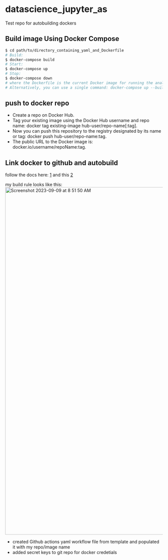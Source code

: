 # datascience_jupyter_as

Test repo for autobuilding dockers


## Build image Using Docker Compose 

```bash
$ cd path/to/directory_containing_yaml_and_Dockerfile
# Build:
$ docker-compose build
# Start:
$ docker-compose up
# Stop:
$ docker-compose down
# where the Dockerfile is the current Docker image for running the analyses, and yaml is the configuration file.
# Alternatively, you can use a single command: docker-compose up --build
```

## push to docker repo

- Create a repo on Docker Hub.
- Tag your existing image using the Docker Hub username and repo name: docker tag existing-image hub-user/repo-name[:tag].
- Now you can push this repository to the registry designated by its name or tag: docker push hub-user/repo-name:tag.
- The public URL to the Docker image is: docker.io/username/repoName:tag.

## Link docker to github and autobuild

follow the docs here: [1](https://docs.docker.com/docker-hub/builds/?_gl=1*1k6k1ld*_ga*OTI4MDI4NjkzLjE2OTQxMTY5NzM.*_ga_XJWPQMJYHQ*MTY5NDI1NjUxNi4zLjEuMTY5NDI1ODc5NC40NC4wLjA) and this [2](https://docs.docker.com/docker-hub/builds/?_gl=1*1ja5mm8*_ga*OTI4MDI4NjkzLjE2OTQxMTY5NzM.*_ga_XJWPQMJYHQ*MTY5NDI1NjUxNi4zLjEuMTY5NDI1OTM3OS41OS4wLjA)


my build rule looks like this:
<img width="1111" alt="Screenshot 2023-09-09 at 8 51 50 AM" src="https://github.com/amnahsiddiqa/datascience_jupyter_as/assets/28387956/f6973764-73df-46d4-954c-673a9c389512">


- created Github actions yaml workflow file from template and populated it with my repo/image name
- added secret keys to git repo for docker credetials
 
